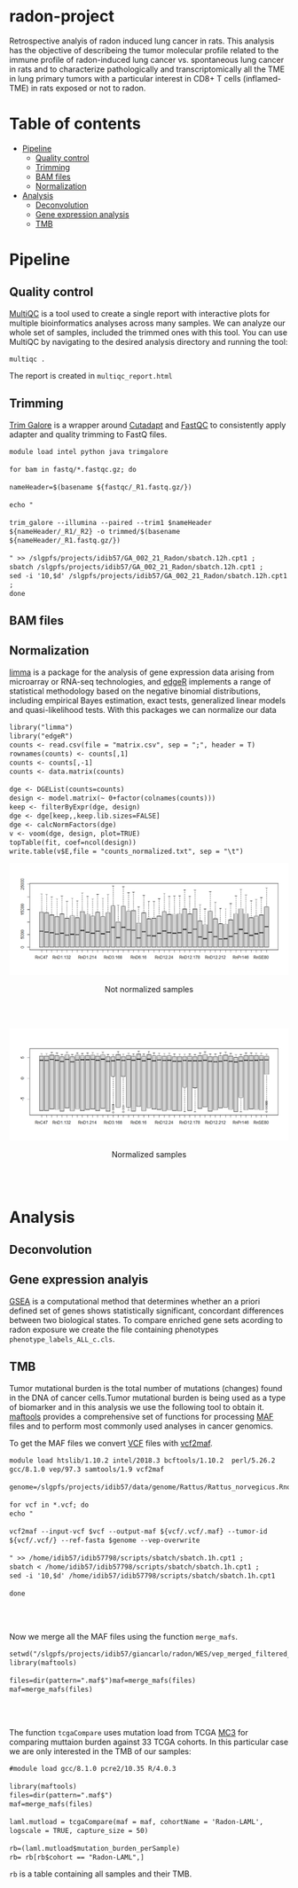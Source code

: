 # radon-project
Retrospective analyis of radon induced lung cancer in rats. This analysis has the objective of describeing the tumor molecular profile related to the immune profile of radon-induced lung cancer vs. spontaneous lung cancer in rats and to characterize pathologically and transcriptomically all the TME in lung primary tumors with a particular interest in CD8+ T cells (inflamed-TME) in rats exposed or not to radon.

# Table of contents
- [Pipeline](https://github.com/ABedmar/radon-project/blob/main/README.md#pipeline)
    - [Quality control](https://github.com/ABedmar/radon-project/blob/main/README.md#Quality_control)
    - [Trimming](https://github.com/ABedmar/radon-project/blob/main/README.md#Trimming)
    - [BAM files](https://github.com/ABedmar/radon-project/blob/main/README.md#bam-files)
    - [Normalization](https://github.com/ABedmar/radon-project/blob/main/README.md#Normalization)
- [Analysis](https://github.com/ABedmar/radon-project/blob/main/README.md#Analysis)
    - [Deconvolution](https://github.com/ABedmar/radon-project/blob/main/README.md#Deconvolution)
    - [Gene expression analysis](https://github.com/ABedmar/radon-project/blob/main/README.md#Gene_expression_analysis)
    - [TMB](https://github.com/ABedmar/radon-project/blob/main/README.md#TMB)

# Pipeline
## Quality control
[MultiQC](https://github.com/ewels/MultiQC) is a tool used to create a single report with interactive plots for multiple bioinformatics analyses across many samples. We can analyze our whole set of samples, included the trimmed ones with this tool.
You can use MultiQC by navigating to the desired analysis directory and running the tool:
```
multiqc .
```
The report is created in `multiqc_report.html`

## Trimming
[Trim Galore](https://github.com/FelixKrueger/TrimGalore) is a wrapper around [Cutadapt](https://github.com/marcelm/cutadapt) and [FastQC](https://www.bioinformatics.babraham.ac.uk/projects/fastqc/) to consistently apply adapter and quality trimming to FastQ files.
```
module load intel python java trimgalore

for bam in fastq/*.fastqc.gz; do

nameHeader=$(basename ${fastqc/_R1.fastq.gz/})

echo " 

trim_galore --illumina --paired --trim1 $nameHeader ${nameHeader/_R1/_R2} -o trimmed/$(basename ${nameHeader/_R1.fastq.gz/})

" >> /slgpfs/projects/idib57/GA_002_21_Radon/sbatch.12h.cpt1 ;
sbatch /slgpfs/projects/idib57/GA_002_21_Radon/sbatch.12h.cpt1 ;
sed -i '10,$d' /slgpfs/projects/idib57/GA_002_21_Radon/sbatch.12h.cpt1 ;
done
```
## BAM files


## Normalization

[limma](https://bioconductor.org/packages/release/bioc/html/limma.html) is a package for the analysis of gene expression data arising from microarray or RNA-seq
technologies, and [edgeR](http://bioconductor.org/packages/release/bioc/html/edgeR.html) implements a range of statistical methodology based on the negative binomial distributions, including empirical Bayes estimation, exact tests, generalized linear models and quasi-likelihood tests. With this packages we can normalize our data
```
library("limma")
library("edgeR")
counts <- read.csv(file = "matrix.csv", sep = ";", header = T)
rownames(counts) <- counts[,1]
counts <- counts[,-1]
counts <- data.matrix(counts)

dge <- DGEList(counts=counts)
design <- model.matrix(~ 0+factor(colnames(counts)))
keep <- filterByExpr(dge, design)
dge <- dge[keep,,keep.lib.sizes=FALSE]
dge <- calcNormFactors(dge)
v <- voom(dge, design, plot=TRUE)
topTable(fit, coef=ncol(design))
write.table(v$E,file = "counts_normalized.txt", sep = "\t") 
```

![no normalized](https://github.com/ABedmar/radon-project/blob/main/images/no_norm.png)
<p align="center">
    Not normalized samples
</p>

<br/><br/>

![normalized](https://github.com/ABedmar/radon-project/blob/main/images/norm.png)
<p align="center">
    Normalized samples
</p>

<br/><br/>

# Analysis

## Deconvolution


## Gene expression analyis
[GSEA](https://www.gsea-msigdb.org/gsea/index.jsp) is a computational method that determines whether an a priori defined set of genes shows statistically
significant, concordant differences between two biological states. To compare enriched gene sets acording to radon exposure we create the file containing phenotypes `phenotype_labels_ALL_c.cls`.

## TMB
Tumor mutational burden is the total number of mutations (changes) found in the DNA of cancer cells.Tumor mutational burden is being used as a type of biomarker and in this analysis we use the following tool to obtain it.
[maftools](https://github.com/PoisonAlien/maftools) provides a comprehensive set of functions for processing [MAF](https://docs.gdc.cancer.gov/Data/File_Formats/MAF_Format/) files and to perform most commonly used analyses in cancer genomics. 

To get the MAF files we convert [VCF](http://samtools.github.io/hts-specs/) files with [vcf2maf](https://github.com/mskcc/vcf2maf).

```
module load htslib/1.10.2 intel/2018.3 bcftools/1.10.2  perl/5.26.2 gcc/8.1.0 vep/97.3 samtools/1.9 vcf2maf

genome=/slgpfs/projects/idib57/data/genome/Rattus/Rattus_norvegicus.Rnor_6.0.dna.toplevel.fa

for vcf in *.vcf; do
echo "

vcf2maf --input-vcf $vcf --output-maf ${vcf/.vcf/.maf} --tumor-id ${vcf/.vcf/} --ref-fasta $genome --vep-overwrite

" >> /home/idib57/idib57798/scripts/sbatch/sbatch.1h.cpt1 ;
sbatch < /home/idib57/idib57798/scripts/sbatch/sbatch.1h.cpt1 ;
sed -i '10,$d' /home/idib57/idib57798/scripts/sbatch/sbatch.1h.cpt1

done
```

<br/><br/>

Now we merge all the MAF files using the function `merge_mafs`.

```
setwd("/slgpfs/projects/idib57/giancarlo/radon/WES/vep_merged_filtered_nopolimorph")
library(maftools)

files=dir(pattern=".maf$")maf=merge_mafs(files)
maf=merge_mafs(files)
```

<br/><br/>

The function `tcgaCompare` uses mutation load from TCGA [MC3](https://gdc.cancer.gov/about-data/publications/mc3-2017) for comparing muttaion burden against 33 TCGA cohorts. 
In this particular case we are only interested in the TMB of our samples:

```
#module load gcc/8.1.0 pcre2/10.35 R/4.0.3

library(maftools)
files=dir(pattern=".maf$")
maf=merge_mafs(files)

laml.mutload = tcgaCompare(maf = maf, cohortName = 'Radon-LAML', logscale = TRUE, capture_size = 50)

rb=(laml.mutload$mutation_burden_perSample)
rb= rb[rb$cohort == "Radon-LAML",]
```

`rb` is a table containing all samples and their TMB.

